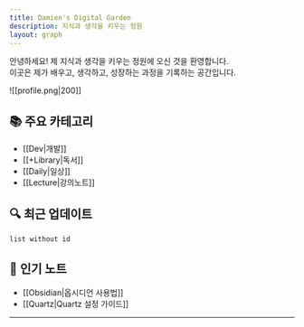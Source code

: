 ```yaml
---
title: Damien's Digital Garden
description: 지식과 생각을 키우는 정원
layout: graph
---
```




안녕하세요! 제 지식과 생각을 키우는 정원에 오신 것을 환영합니다.  
이곳은 제가 배우고, 생각하고, 성장하는 과정을 기록하는 공간입니다.

![[profile.png|200]]

## 📚 주요 카테고리
- [[Dev|개발]]
- [[+Library|독서]]
- [[Daily|일상]]
- [[Lecture|강의노트]]

## 🔍 최근 업데이트
```dataview
list without id

```

## 🌟 인기 노트
- [[Obsidian|옵시디언 사용법]]
- [[Quartz|Quartz 설정 가이드]]

---



